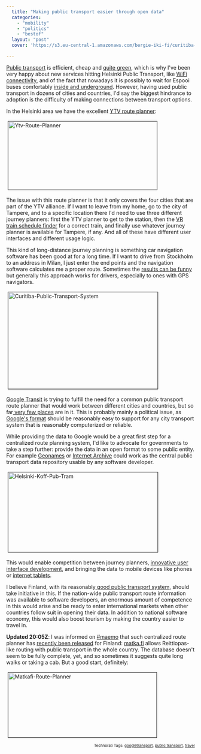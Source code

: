 ```yaml
---
  title: "Making public transport easier through open data"
  categories: 
    - "mobility"
    - "politics"
    - "bestof"
  layout: "post"
  cover: 'https://s3.eu-central-1.amazonaws.com/bergie-iki-fi/curitiba-public-transport-system.jpg'

---
```

<a href="http://en.wikipedia.org/wiki/Public_transport">Public transport</a> is efficient, cheap and <a href="http://www.treehugger.com/files/2005/07/how_to_green_yo.php">quite green</a>, which is why I've been very happy about new services hitting Helsinki Public Transport, like <a href="http://bergie.iki.fi/blog/helsinki-to-provide-wifi-hotspots-in-public-transportation/">WiFi connectivity</a>, and of the fact that nowadays it is possibly to wait for Espooi buses comfortably <a href="http://www.kampinkeskus.fi/english/terminals/map.html">inside and underground</a>. However, having used public transport in dozens of cities and countries, I'd say the biggest hindrance to adoption is the difficulty of making connections between transport options.

In the Helsinki area we have the excellent <a href="http://aikataulut.ytv.fi/reittiopas/en/">YTV route planner</a>:

<img src="https://s3.eu-central-1.amazonaws.com/bergie-iki-fi/ytv-route-planner.jpg" height="182" width="398" border="1" hspace="4" vspace="4" alt="Ytv-Route-Planner" />

The issue with this route planner is that it only covers the four cities that are part of the YTV alliance. If I want to leave from my home, go to the city of Tampere, and to a specific location there I'd need to use three different journey planners: first the YTV planner to get to the station, then the <a href="http://www.vr.fi/heo/eng/index.html">VR train schedule finder</a> for a correct train, and finally use whatever journey planner is available for Tampere, if any. And all of these have different user interfaces and different usage logic.

This kind of long-distance journey planning is something car navigation software has been good at for a long time. If I want to drive from Stockholm to an address in Milan, I just enter the end points and the navigation software calculates me a proper route. Sometimes the <a href="http://blog.outer-court.com/archive/2007-03-29-n17.html">results can be funny</a> but generally this approach works for drivers, especially to ones with GPS navigators.

<img src="https://s3.eu-central-1.amazonaws.com/bergie-iki-fi/curitiba-public-transport-system.jpg" height="258" width="400" border="1" hspace="4" vspace="4" alt="Curitiba-Public-Transport-System" title="curitiba-public-transport-system.png" />

<a href="http://www.google.com/transit">Google Transit</a> is trying to fulfill the need for a common public transport route planner that would work between different cities and countries, but so far<a href="http://www.google.com/intl/en_ALL/help/faq_transit.html#what_cities_are_included"> very few places</a> are in it. This is probably mainly a political issue, as <a href="http://code.google.com/transit/spec/transit_feed_specification.htm#Google_Transit_Feed_Field_Definitions">Google's format</a> should be reasonably easy to support for any city transport system that is reasonably computerized or reliable.

While providing the data to Google would be a great first step for a centralized route planning system, I'd like to advocate for governments to take a step further: provide the data in an open format to some public entity. For example <a href="http://www.geonames.org/">Geonames</a> or <a href="http://www.archive.org/index.php">Internet Archive</a> could work as the central public transport data repository usable by any software developer.

<img src="https://s3.eu-central-1.amazonaws.com/bergie-iki-fi/helsinki-koff-pub-tram.jpg" height="213" width="400" border="1" hspace="4" vspace="4" alt="Helsinki-Koff-Pub-Tram" />

This would enable competition between journey planners, <a href="http://worrydream.com/MagicInk/#case_study_train_schedules">innovative user interface development</a>, and bringing the data to mobile devices like phones or <a href="http://maemo.org/">internet tablets</a>.

I believe Finland, with its reasonably<a href="http://www.visitfinland.com/w5/index.nsf/(pages)/Public_Transportation"> good public transport system</a>, should take initiative in this. If the nation-wide public transport route information was available to software developers, an enormous amount of competence in this would arise and be ready to enter international markets when other countries follow suit in opening their data. In addition to national software economy, this would also boost tourism by making the country easier to travel in.

<strong>Updated 20:05Z</strong>: I was informed on <a href="http://maemo.org/community/irc.html">#maemo</a> that such centralized route planner has <a href="http://www.mintc.fi/scripts/cgiip.exe/WService=lvm/cm/pub/showdoc.p?docid=2392&amp;menuid=401">recently been released</a> for Finland: <a href="http://www.matka.fi/en/">matka.fi</a> allows Reittiopas-like routing with public transport in the whole country. The database doesn't seem to be fully complete, yet, and so sometimes it suggests quite long walks or taking a cab. But a good start, definitely:

<img src="https://s3.eu-central-1.amazonaws.com/bergie-iki-fi/matkafi-route-planner.jpg" height="173" width="397" border="1" hspace="4" vspace="4" alt="Matkafi-Route-Planner" />

<p style="text-align:right;font-size:10px;">Technorati Tags: <a href="http://www.technorati.com/tag/googletransport" rel="tag">googletransport</a>, <a href="http://www.technorati.com/tag/public transport" rel="tag">public transport</a>, <a href="http://www.technorati.com/tag/travel" rel="tag">travel</a></p>
